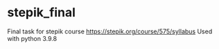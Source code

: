 # stepik_final

Final task for stepik course https://stepik.org/course/575/syllabus
Used with python 3.9.8
